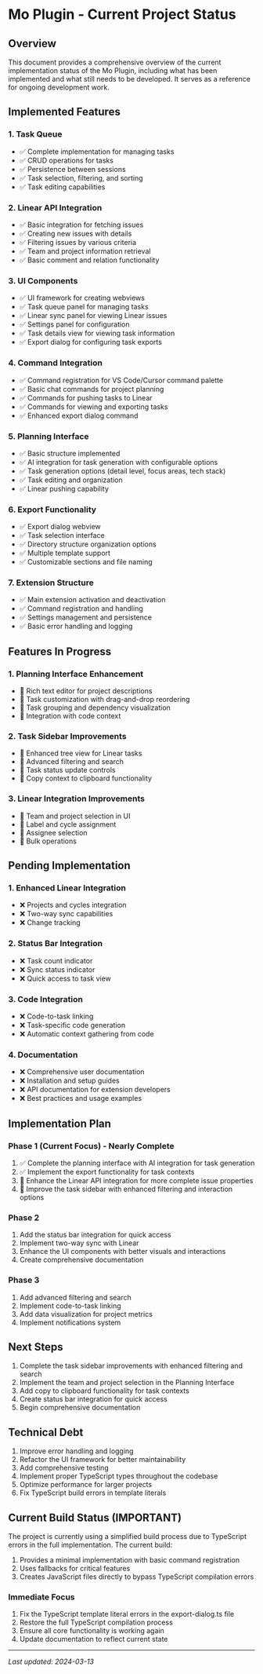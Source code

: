 # Mo Plugin - Current Project Status

## Overview

This document provides a comprehensive overview of the current implementation status of the Mo Plugin, including what has been implemented and what still needs to be developed. It serves as a reference for ongoing development work.

## Implemented Features

### 1. Task Queue

- ✅ Complete implementation for managing tasks
- ✅ CRUD operations for tasks
- ✅ Persistence between sessions
- ✅ Task selection, filtering, and sorting
- ✅ Task editing capabilities

### 2. Linear API Integration

- ✅ Basic integration for fetching issues
- ✅ Creating new issues with details
- ✅ Filtering issues by various criteria
- ✅ Team and project information retrieval
- ✅ Basic comment and relation functionality

### 3. UI Components

- ✅ UI framework for creating webviews
- ✅ Task queue panel for managing tasks
- ✅ Linear sync panel for viewing Linear issues
- ✅ Settings panel for configuration
- ✅ Task details view for viewing task information
- ✅ Export dialog for configuring task exports

### 4. Command Integration

- ✅ Command registration for VS Code/Cursor command palette
- ✅ Basic chat commands for project planning
- ✅ Commands for pushing tasks to Linear
- ✅ Commands for viewing and exporting tasks
- ✅ Enhanced export dialog command

### 5. Planning Interface

- ✅ Basic structure implemented
- ✅ AI integration for task generation with configurable options
- ✅ Task generation options (detail level, focus areas, tech stack)
- ✅ Task editing and organization
- ✅ Linear pushing capability

### 6. Export Functionality

- ✅ Export dialog webview
- ✅ Task selection interface
- ✅ Directory structure organization options
- ✅ Multiple template support
- ✅ Customizable sections and file naming

### 7. Extension Structure

- ✅ Main extension activation and deactivation
- ✅ Command registration and handling
- ✅ Settings management and persistence
- ✅ Basic error handling and logging

## Features In Progress

### 1. Planning Interface Enhancement

- 🔄 Rich text editor for project descriptions
- 🔄 Task customization with drag-and-drop reordering
- 🔄 Task grouping and dependency visualization
- 🔄 Integration with code context

### 2. Task Sidebar Improvements

- 🔄 Enhanced tree view for Linear tasks
- 🔄 Advanced filtering and search
- 🔄 Task status update controls
- 🔄 Copy context to clipboard functionality

### 3. Linear Integration Improvements

- 🔄 Team and project selection in UI
- 🔄 Label and cycle assignment
- 🔄 Assignee selection
- 🔄 Bulk operations

## Pending Implementation

### 1. Enhanced Linear Integration

- ❌ Projects and cycles integration
- ❌ Two-way sync capabilities
- ❌ Change tracking

### 2. Status Bar Integration

- ❌ Task count indicator
- ❌ Sync status indicator
- ❌ Quick access to task view

### 3. Code Integration

- ❌ Code-to-task linking
- ❌ Task-specific code generation
- ❌ Automatic context gathering from code

### 4. Documentation

- ❌ Comprehensive user documentation
- ❌ Installation and setup guides
- ❌ API documentation for extension developers
- ❌ Best practices and usage examples

## Implementation Plan

### Phase 1 (Current Focus) - Nearly Complete

1. ✅ Complete the planning interface with AI integration for task generation
2. ✅ Implement the export functionality for task contexts
3. 🔄 Enhance the Linear API integration for more complete issue properties
4. 🔄 Improve the task sidebar with enhanced filtering and interaction options

### Phase 2

1. Add the status bar integration for quick access
2. Implement two-way sync with Linear
3. Enhance the UI components with better visuals and interactions
4. Create comprehensive documentation

### Phase 3

1. Add advanced filtering and search
2. Implement code-to-task linking
3. Add data visualization for project metrics
4. Implement notifications system

## Next Steps

1. Complete the task sidebar improvements with enhanced filtering and search
2. Implement the team and project selection in the Planning Interface
3. Add copy to clipboard functionality for task contexts
4. Create status bar integration for quick access
5. Begin comprehensive documentation

## Technical Debt

1. Improve error handling and logging
2. Refactor the UI framework for better maintainability
3. Add comprehensive testing
4. Implement proper TypeScript types throughout the codebase
5. Optimize performance for larger projects
6. Fix TypeScript build errors in template literals

## Current Build Status (IMPORTANT)

The project is currently using a simplified build process due to TypeScript errors in the full implementation. The current build:

1. Provides a minimal implementation with basic command registration
2. Uses fallbacks for critical features
3. Creates JavaScript files directly to bypass TypeScript compilation errors

### Immediate Focus

1. Fix the TypeScript template literal errors in the export-dialog.ts file
2. Restore the full TypeScript compilation process
3. Ensure all core functionality is working again
4. Update documentation to reflect current state

---

_Last updated: 2024-03-13_
